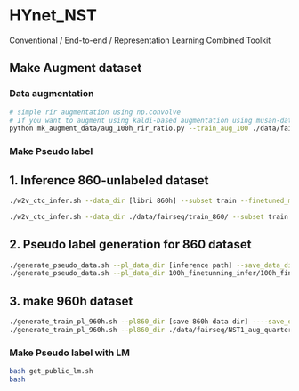 # HYnet_NST
Conventional / End-to-end / Representation Learning Combined Toolkit

## Make Augment dataset
### Data augmentation
```bash
# simple rir augmentation using np.convolve
# If you want to augment using kaldi-based augmentation using musan-dataset, contact JS
python mk_augment_data/aug_100h_rir_ratio.py --train_aug_100 ./data/fairseq/train_aug100_half --train_aug_DB /DB/LibriSpeech/LibriSpeech/train_aug100_half --aug_ratio 50   
```

### Make Pseudo label
## 1. Inference 860-unlabeled dataset
```bash
./w2v_ctc_infer.sh --data_dir [libri 860h] --subset train --finetuned_model [model path] --inference_result [inference path]

./w2v_ctc_infer.sh --data_dir ./data/fairseq/train_860/ --subset train --finetuned_model ./models/100h_finetuned_rir_aug_quarter_jpong3_conf/checkpoints/checkpoint_best.pt --inference_result 100h_finetunning_infer/100h_finetuned_rir_aug_quarter_jpong3_conf
```

## 2. Pseudo label generation for 860 dataset
```bash
./generate_pseudo_data.sh --pl_data_dir [inference path] --save_data_dir [save 860h data dir]
./generate_pseudo_data.sh --pl_data_dir 100h_finetunning_infer/100h_finetuned_rir_aug_quarter_jpong3_conf --save_data_dir ./data/fairseq/NST1_aug_quarter_ft_860_pl_viterbi
```

## 3. make 960h dataset
```bash
./generate_train_pl_960h.sh --pl860_dir [save 860h data dir] ----save_data_dir [save 960h data dir]
./generate_train_pl_960h.sh --pl860_dir ./data/fairseq/NST1_aug_quarter_ft_860_pl_viterbi ----save_data_dir ./data/fairseq/NST1_aug_quarter_ft_l100_pl860_viterbi

```


### Make Pseudo label with LM
```bash
bash get_public_lm.sh
bash 
```